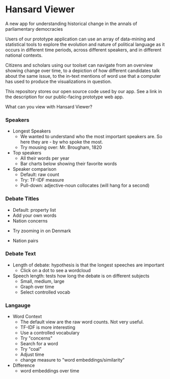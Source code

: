 # Hansard Viewer
A new app for understanding historical change in the annals of parliamentary democracies

Users of our prototype application can use an array of data-mining and statistical tools to explore the evolution and nature of political language as it occurs in different time periods, across different speakers, and in different national contexts. 

Citizens and scholars using our toolset can navigate from an overview showing change over time, to a depiction of how different candidates talk about the same issue, to the in-text mentions of word use that a computer has used to produce the visualizations in question. 

This repository stores our open source code used by our app. See a link in the description for our public-facing prototype web app. 

What can you view with Hansard Viewer?

### Speakers
* Longest Speakers
  - We wanted to understand who the most important speakers are. So here they are - by who spoke the most. 
  - Try mousing over: Mr. Brougham, 1820
* Top speakers
  - All their words per year
  - Bar charts below showing their favorite words
* Speaker comparison
  - Default: raw count
  - Try: TF-IDF measure
  - Pull-down: adjective-noun collocates (will hang for a second)

### Debate Titles
* Default: property list
* Add your own words
* Nation concerns 
 - Try zooming in on Denmark
* Nation pairs 

### Debate Text 
* Length of debate: hypothesis is that the longest speeches are important
  - Click on a dot to see a wordcloud
* Speech length: tests how long the debate is on different subjects
  - Small, medium, large
  - Graph over time
  - Select controlled vocab

### Langauge 
* Word Context 
   - The default view are the raw word counts. Not very useful. 
   - TF-IDF is more interesting
   - Use a controlled vocabulary
   - Try "concerns"
   - Search for a word
   - Try "coal"
   - Adjust time
   - change measure to "word embeddings/similarity"
* Difference
   - word embeddings over time 
